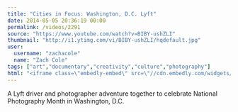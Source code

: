 ```yaml
---
title: "Cities in Focus: Washington, D.C. Lyft"
date: 2014-05-05 20:36:19 00:00
permalink: /videos/2291
source: "https://www.youtube.com/watch?v=BIBY-ushZLI"
thumbnail: "http://i1.ytimg.com/vi/BIBY-ushZLI/hqdefault.jpg"
user:
  username: "zachacole"
  name: "Zach Cole"
tags: ["art","documentary","creativity","culture","photography"]
html: "<iframe class=\"embedly-embed\" src=\"//cdn.embedly.com/widgets/media.html?src=http%3A%2F%2Fwww.youtube.com%2Fembed%2FBIBY-ushZLI%3Fwmode%3Dtransparent%26feature%3Doembed&wmode=transparent&url=http%3A%2F%2Fwww.youtube.com%2Fwatch%3Fv%3DBIBY-ushZLI&image=http%3A%2F%2Fi1.ytimg.com%2Fvi%2FBIBY-ushZLI%2Fhqdefault.jpg&key=daaebf4d9cdd46779200162d0ca86e20&type=text%2Fhtml&schema=youtube\" width=\"854\" height=\"480\" scrolling=\"no\" frameborder=\"0\" allowfullscreen></iframe>"
---
```


A Lyft driver and photographer adventure together to celebrate National Photography Month in Washington, D.C.
